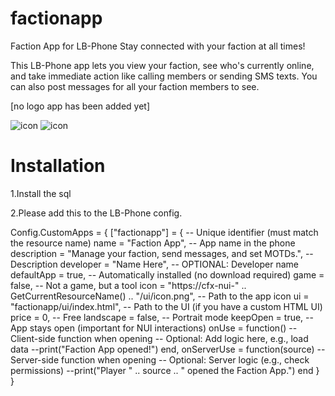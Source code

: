 # factionapp
Faction App for LB-Phone  Stay connected with your faction at all times!

This LB-Phone app lets you view your faction, see who's currently online, and take immediate action like calling members or sending SMS texts. You can also post messages for all your faction members to see.

[no logo app has been added yet]



![icon](https://cdn.discordapp.com/attachments/1006228429869424829/1379221910633840751/Screenshot_2025-06-02_232009.png?ex=683f7400&is=683e2280&hm=a244dd6fe4c2cc4921b36fdaaaea4e4b8698b2fca7ce70cd81e005c2d7111444&)
![icon](https://cdn.discordapp.com/attachments/1006228429869424829/1379221911044624635/Screenshot_2025-06-02_232029.png?ex=683f7400&is=683e2280&hm=bbc493971a29421d05e16fa1039a7e8bf80e1b83be85536d44f0de22bb4d4e4a&)


# Installation

1.Install the sql

2.Please add this to the LB-Phone config.

Config.CustomApps = { ["factionapp"] = { -- Unique identifier (must match the resource name) name = "Faction App", -- App name in the phone description = "Manage your faction, send messages, and set MOTDs.", -- Description developer = "Name Here", -- OPTIONAL: Developer name defaultApp = true, -- Automatically installed (no download required) game = false, -- Not a game, but a tool icon = "https://cfx-nui-" .. GetCurrentResourceName() .. "/ui/icon.png", -- Path to the app icon ui = "factionapp/ui/index.html", -- Path to the UI (if you have a custom HTML UI) price = 0, -- Free landscape = false, -- Portrait mode keepOpen = true, -- App stays open (important for NUI interactions) onUse = function() -- Client-side function when opening -- Optional: Add logic here, e.g., load data --print("Faction App opened!") end, onServerUse = function(source) -- Server-side function when opening -- Optional: Server logic (e.g., check permissions) --print("Player " .. source .. " opened the Faction App.") end } }
